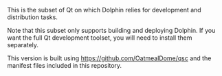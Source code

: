 This is the subset of Qt on which Dolphin relies for development and
distribution tasks.

Note that this subset only supports building and deploying Dolphin. If you want
the full Qt development toolset, you will need to install them separately.

This version is built using https://github.com/OatmealDome/qsc and the manifest
files included in this repository.
